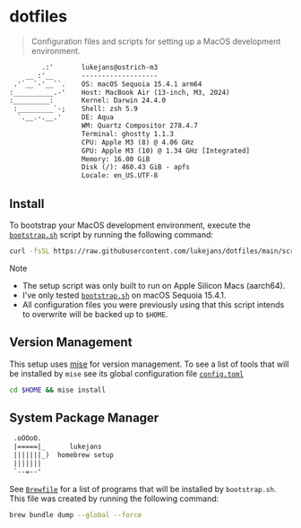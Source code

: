 # dotfiles

> Configuration files and scripts for setting up a MacOS development environment.

```txt
        .:'       lukejans@ostrich-m3
    __ :'__       -------------------
 .'`__`-'__``.    OS: macOS Sequoia 15.4.1 arm64
:__________.-'    Host: MacBook Air (13-inch, M3, 2024)
:_________:       Kernel: Darwin 24.4.0
 :_________`-;    Shell: zsh 5.9
  `.__.-.__.'     DE: Aqua
                  WM: Quartz Compositor 278.4.7
                  Terminal: ghostty 1.1.3
                  CPU: Apple M3 (8) @ 4.06 GHz
                  GPU: Apple M3 (10) @ 1.34 GHz [Integrated]
                  Memory: 16.00 GiB
                  Disk (/): 460.43 GiB - apfs
                  Locale: en_US.UTF-8
```

## Install

To bootstrap your MacOS development environment, execute the [`bootstrap.sh`](./scripts/bootstrap.sh) script by running the following command:

```sh
curl -fsSL https://raw.githubusercontent.com/lukejans/dotfiles/main/scripts/bootstrap.sh | bash
```

> [!note]
>
> - The setup script was only built to run on Apple Silicon Macs (aarch64).
> - I've only tested [`bootstrap.sh`](./scripts/bootstrap.sh) on macOS Sequoia 15.4.1.
> - All configuration files you were previously using that this script intends to overwrite will be backed up to `$HOME`.

## Version Management

This setup uses [mise](https://mise.jdx.dev/) for version management. To see a list of tools that will be installed by `mise` see its global configuration file [`config.toml`](./.config/mise/config.toml)

```sh
cd $HOME && mise install
```

## System Package Manager

```txt
 .oOOoO.
 |=====|_      lukejans
 |||||||_)  homebrew setup
 |||||||
 `--=--'
```

See [`Brewfile`](./.config/homebrew/Brewfile) for a list of programs that will be installed by `bootstrap.sh`. This file was created by running the following command:

```sh
brew bundle dump --global --force
```
